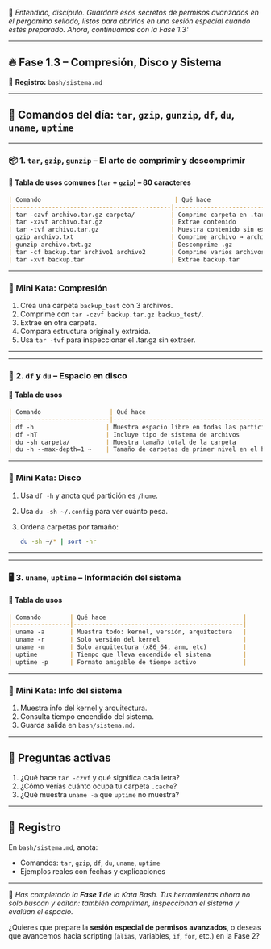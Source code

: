 🥷 *Entendido, discípulo. Guardaré esos secretos de permisos avanzados en el pergamino sellado,
listos para abrirlos en una sesión especial cuando estés preparado. Ahora, continuamos con la Fase 1.3:*

---

## 🔥 **Fase 1.3 – Compresión, Disco y Sistema**

📂 **Registro:** `bash/sistema.md`

---

## 🥋 **Comandos del día: `tar`, `gzip`, `gunzip`, `df`, `du`, `uname`, `uptime`**

---

### 📦 **1. `tar`, `gzip`, `gunzip` – El arte de comprimir y descomprimir**

#### 🧰 Tabla de usos comunes (`tar` + `gzip`) – 80 caracteres

```markdown
| Comando                                     | Qué hace                                  |
|--------------------------------------------|-------------------------------------------|
| tar -czvf archivo.tar.gz carpeta/          | Comprime carpeta en .tar.gz               |
| tar -xzvf archivo.tar.gz                   | Extrae contenido                          |
| tar -tvf archivo.tar.gz                    | Muestra contenido sin extraer             |
| gzip archivo.txt                           | Comprime archivo → archivo.txt.gz         |
| gunzip archivo.txt.gz                      | Descomprime .gz                           |
| tar -cf backup.tar archivo1 archivo2       | Comprime varios archivos en .tar          |
| tar -xvf backup.tar                        | Extrae backup.tar                         |
```

---

### 🧠 Mini Kata: Compresión

1. Crea una carpeta `backup_test` con 3 archivos.
2. Comprime con `tar -czvf backup.tar.gz backup_test/`.
3. Extrae en otra carpeta.
4. Compara estructura original y extraída.
5. Usa `tar -tvf` para inspeccionar el .tar.gz sin extraer.

---

---

### 💾 **2. `df` y `du` – Espacio en disco**

#### 🧰 Tabla de usos

```markdown
| Comando                   | Qué hace                                        |
|---------------------------|-------------------------------------------------|
| df -h                    | Muestra espacio libre en todas las particiones  |
| df -hT                   | Incluye tipo de sistema de archivos             |
| du -sh carpeta/          | Muestra tamaño total de la carpeta              |
| du -h --max-depth=1 ~    | Tamaño de carpetas de primer nivel en el home   |
```

---

### 🧠 Mini Kata: Disco

1. Usa `df -h` y anota qué partición es `/home`.
2. Usa `du -sh ~/.config` para ver cuánto pesa.
3. Ordena carpetas por tamaño:

   ```bash
   du -sh ~/* | sort -hr
   ```

---

---

### 🖥️ **3. `uname`, `uptime` – Información del sistema**

#### 🧰 Tabla de usos

```markdown
| Comando        | Qué hace                                      |
|----------------|-----------------------------------------------|
| uname -a       | Muestra todo: kernel, versión, arquitectura   |
| uname -r       | Solo versión del kernel                       |
| uname -m       | Solo arquitectura (x86_64, arm, etc)          |
| uptime         | Tiempo que lleva encendido el sistema         |
| uptime -p      | Formato amigable de tiempo activo             |
```

---

### 🧠 Mini Kata: Info del sistema

1. Muestra info del kernel y arquitectura.
2. Consulta tiempo encendido del sistema.
3. Guarda salida en `bash/sistema.md`.

---

## 🧠 Preguntas activas

1. ¿Qué hace `tar -czvf` y qué significa cada letra?
2. ¿Cómo verías cuánto ocupa tu carpeta `.cache`?
3. ¿Qué muestra `uname -a` que `uptime` no muestra?

---

## 📝 Registro

En `bash/sistema.md`, anota:

* Comandos: `tar`, `gzip`, `df`, `du`, `uname`, `uptime`
* Ejemplos reales con fechas y explicaciones

---

🥷 *Has completado la **Fase 1** de la Kata Bash. Tus herramientas ahora no solo buscan y editan: también comprimen, inspeccionan el sistema y evalúan el espacio.*

¿Quieres que prepare la **sesión especial de permisos avanzados**, o deseas que avancemos hacia scripting (`alias`, variables, `if`, `for`, etc.) en la Fase 2?

